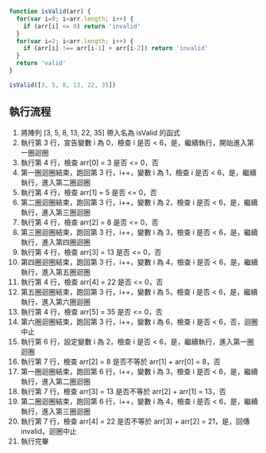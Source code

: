 ``` js
function isValid(arr) {
  for(var i=0; i<arr.length; i++) {
    if (arr[i] <= 0) return 'invalid'
  }
  for(var i=2; i<arr.length; i++) {
    if (arr[i] !== arr[i-1] + arr[i-2]) return 'invalid'
  }
  return 'valid'
}

isValid([3, 5, 8, 13, 22, 35])
```

## 執行流程
1. 將陣列 [3, 5, 8, 13, 22, 35] 帶入名為 isValid 的函式
2. 執行第 3 行，宣告變數 i 為 0，檢查 i 是否 < 6，是，繼續執行，開始進入第一圈迴圈
3. 執行第 4 行，檢查 arr[0] = 3 是否 <= 0，否
4. 第一圈迴圈結束，跑回第 3 行，i++，變數 i 為 1，檢查 i 是否 < 6，是，繼續執行，進入第二圈迴圈
5. 執行第 4 行，檢查 arr[1] = 5 是否 <= 0，否
6. 第二圈迴圈結束，跑回第 3 行，i++，變數 i 為 2，檢查 i 是否 < 6，是，繼續執行，進入第三圈迴圈
7. 執行第 4 行，檢查 arr[2] = 8 是否 <= 0，否
8. 第三圈迴圈結束，跑回第 3 行，i++，變數 i 為 3，檢查 i 是否 < 6，是，繼續執行，進入第四圈迴圈
9. 執行第 4 行，檢查 arr[3] = 13 是否 <= 0，否
10. 第四圈迴圈結束，跑回第 3 行，i++，變數 i 為 4，檢查 i 是否 < 6，是，繼續執行，進入第五圈迴圈
11. 執行第 4 行，檢查 arr[4] = 22 是否 <= 0，否
12. 第五圈迴圈結束，跑回第 3 行，i++，變數 i 為 5，檢查 i 是否 < 6，是，繼續執行，進入第六圈迴圈
13. 執行第 4 行，檢查 arr[5] = 35 是否 <= 0，否
14. 第六圈迴圈結束，跑回第 3 行，i++，變數 i 為 6，檢查 i 是否 < 6，否，迴圈中止
15. 執行第 6 行，設定變數 i 為 2，檢查 i 是否 < 6，是，繼續執行，進入第一圈迴圈
16. 執行第 7 行，檢查 arr[2] = 8 是否不等於 arr[1] + arr[0] = 8，否
17. 第一圈迴圈結束，跑回第 6 行，i++，變數 i 為 3，檢查 i 是否 < 6，是，繼續執行，進入第二圈迴圈
18. 執行第 7 行，檢查 arr[3] = 13 是否不等於 arr[2] + arr[1] = 13，否
19. 第二圈迴圈結束，跑回第 6 行，i++，變數 i 為 4，檢查 i 是否 < 6，是，繼續執行，進入第三圈迴圈
18. 執行第 7 行，檢查 arr[4] = 22 是否不等於 arr[3] + arr[2] = 21，是，回傳 invalid，迴圈中止
19. 執行完畢



